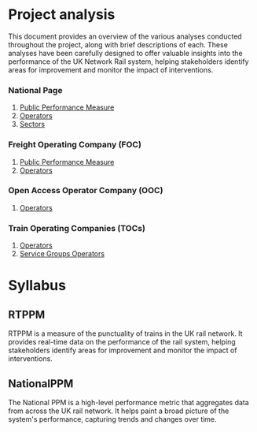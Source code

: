 # Project analysis
This document provides an overview of the various analyses conducted throughout the project, along with brief descriptions of each. These analyses have been carefully designed to offer valuable insights into the performance of the UK Network Rail system, helping stakeholders identify areas for improvement and monitor the impact of interventions.

### National Page
1. [Public Performance Measure](topics_analysis/rtppmdata.nationalpage.nationalppm.md)
2. [Operators](topics_analysis/rtppmdata.nationalpage.operator.md)
3. [Sectors](topics_analysis/rtppmdata.nationalpage.sector.md)

### Freight Operating Company (FOC)
1. [Public Performance Measure](topics_analysis/rtppmdata.focpage.nationalppm.md)
2. [Operators](topics_analysis/rtppmdata.focpage.operator.md)

### Open Access Operator Company (OOC)
1. [Operators]()

### Train Operating Companies (TOCs)
1. [Operators]()
2. [Service Groups Operators]()


# Syllabus

## RTPPM
RTPPM is a measure of the punctuality of trains in the UK rail network. It provides real-time data on the performance of the rail system, helping stakeholders identify areas for improvement and monitor the impact of interventions.


## NationalPPM
The National PPM is a high-level performance metric that aggregates data from across the UK rail network. It helps paint a broad picture of the system's performance, capturing trends and changes over time.
